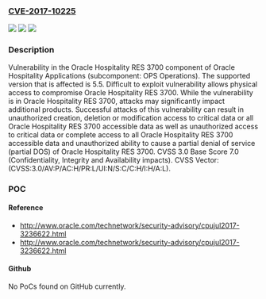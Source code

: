 ### [CVE-2017-10225](https://cve.mitre.org/cgi-bin/cvename.cgi?name=CVE-2017-10225)
![](https://img.shields.io/static/v1?label=Product&message=Hospitality%20RES%203700&color=blue)
![](https://img.shields.io/static/v1?label=Version&message=%3D%205.5%20&color=brighgreen)
![](https://img.shields.io/static/v1?label=Vulnerability&message=Difficult%20to%20exploit%20vulnerability%20allows%20physical%20access%20to%20compromise%20Oracle%20Hospitality%20RES%203700.%20%20While%20the%20vulnerability%20is%20in%20Oracle%20Hospitality%20RES%203700%2C%20attacks%20may%20significantly%20impact%20additional%20products.%20%20Successful%20attacks%20of%20this%20vulnerability%20can%20result%20in%20%20unauthorized%20creation%2C%20deletion%20or%20modification%20access%20to%20critical%20data%20or%20all%20Oracle%20Hospitality%20RES%203700%20accessible%20data%20as%20well%20as%20%20unauthorized%20access%20to%20critical%20data%20or%20complete%20access%20to%20all%20Oracle%20Hospitality%20RES%203700%20accessible%20data%20and%20unauthorized%20ability%20to%20cause%20a%20partial%20denial%20of%20service%20(partial%20DOS)%20of%20Oracle%20Hospitality%20RES%203700.&color=brighgreen)

### Description

Vulnerability in the Oracle Hospitality RES 3700 component of Oracle Hospitality Applications (subcomponent: OPS Operations). The supported version that is affected is 5.5. Difficult to exploit vulnerability allows physical access to compromise Oracle Hospitality RES 3700. While the vulnerability is in Oracle Hospitality RES 3700, attacks may significantly impact additional products. Successful attacks of this vulnerability can result in unauthorized creation, deletion or modification access to critical data or all Oracle Hospitality RES 3700 accessible data as well as unauthorized access to critical data or complete access to all Oracle Hospitality RES 3700 accessible data and unauthorized ability to cause a partial denial of service (partial DOS) of Oracle Hospitality RES 3700. CVSS 3.0 Base Score 7.0 (Confidentiality, Integrity and Availability impacts). CVSS Vector: (CVSS:3.0/AV:P/AC:H/PR:L/UI:N/S:C/C:H/I:H/A:L).

### POC

#### Reference
- http://www.oracle.com/technetwork/security-advisory/cpujul2017-3236622.html
- http://www.oracle.com/technetwork/security-advisory/cpujul2017-3236622.html

#### Github
No PoCs found on GitHub currently.

